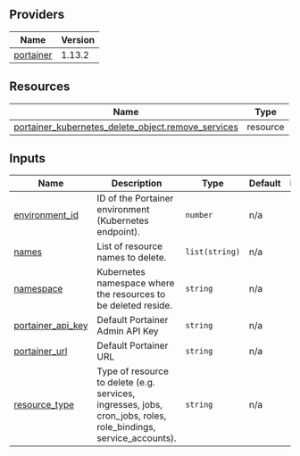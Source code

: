 <!-- BEGIN_TF_DOCS -->


## Providers

| Name | Version |
|------|---------|
| <a name="provider_portainer"></a> [portainer](#provider\_portainer) | 1.13.2 |

## Resources

| Name | Type |
|------|------|
| [portainer_kubernetes_delete_object.remove_services](https://registry.terraform.io/providers/portainer/portainer/latest/docs/resources/kubernetes_delete_object) | resource |

## Inputs

| Name | Description | Type | Default | Required |
|------|-------------|------|---------|:--------:|
| <a name="input_environment_id"></a> [environment\_id](#input\_environment\_id) | ID of the Portainer environment (Kubernetes endpoint). | `number` | n/a | yes |
| <a name="input_names"></a> [names](#input\_names) | List of resource names to delete. | `list(string)` | n/a | yes |
| <a name="input_namespace"></a> [namespace](#input\_namespace) | Kubernetes namespace where the resources to be deleted reside. | `string` | n/a | yes |
| <a name="input_portainer_api_key"></a> [portainer\_api\_key](#input\_portainer\_api\_key) | Default Portainer Admin API Key | `string` | n/a | yes |
| <a name="input_portainer_url"></a> [portainer\_url](#input\_portainer\_url) | Default Portainer URL | `string` | n/a | yes |
| <a name="input_resource_type"></a> [resource\_type](#input\_resource\_type) | Type of resource to delete (e.g. services, ingresses, jobs, cron\_jobs, roles, role\_bindings, service\_accounts). | `string` | n/a | yes |
<!-- END_TF_DOCS -->